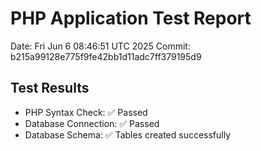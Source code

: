 # PHP Application Test Report
Date: Fri Jun  6 08:46:51 UTC 2025
Commit: b215a99128e775f9fe42bb1d11adc7ff379195d9

## Test Results
- PHP Syntax Check: ✅ Passed
- Database Connection: ✅ Passed
- Database Schema: ✅ Tables created successfully

